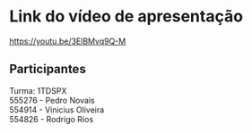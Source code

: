 # Link do vídeo de apresentação

https://youtu.be/3ElBMvq9Q-M

## Participantes

Turma: 1TDSPX  
555276 - Pedro Novais  
554914 - Vinicius Oliveira  
554826 - Rodrigo Ríos
